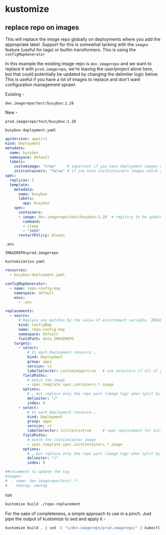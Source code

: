 # kustomize


## replace repo on images
This will replace the image repo globally on deployments where you add the appropriate label. Support for this is somewhat lacking with the `images` feature (useful for tags) or builtin transformers. This is using the `configMapGenerator`

In this example the existing image repo is `dev.imagerepo` and we want to replace it with `prod.imagerepo`, we're leaving the user/project alone here, but that could potentially be updated by changing the delimiter logic below. This is useful if you have a lot of images to replace and don't want configuration management sprawl.

Existing -
```
dev.imagerepo/test/busybox:1.28
```

New -
```
prod.imagerepo/test/busybox:1.28
```

`busybox-deployment.yaml`
```yaml
apiVersion: apps/v1
kind: Deployment
metadata:
  name: busybox
  namespace: default
  labels:
    customimage: "true"     # important if you have deployment images where you don't want the repo replaced, tag those as "false"
    initcontainers: "false" # if you have initContainers images which are custom and need to be replaced as well, tag these deployments as "true"
spec:
  replicas: 1
  template:
    metadata:
      name: busybox
      labels:
        app: busybox
    spec:
      containers:
      - image: dev.imagerepo/test/busybox:1.28  # registry to be updated
        command:
        - sleep
        - "3600"
      restartPolicy: Always
```

`.env`
```
IMAGEREPO=prod.imagerepo
```

`kustomization.yaml`
```yaml
resources:
  - busybox-deployment.yaml

configMapGenerator:
  - name: repo-config-map
    namespace: default
    envs:
      - .env

replacements:
  - source:
      # Replace any matches by the value of environment variable `IMAGEREPO`.
      kind: ConfigMap
      name: repo-config-map
      namespace: default
      fieldPath: data.IMAGEREPO
    targets:
      - select:
          # In each Deployment resource …
          kind: Deployment
          group: apps
          version: v1
          labelSelector: customimage=true   # use selectors if all of you deployments don't need repo replacement
        fieldPaths:
          # match the image
          - spec.template.spec.containers.*.image
        options:
          # … but replace only the repo part (image tag) when split by "/".
          delimiter: "/"
          index: 0
      - select:
          # In each Deployment resource …
          kind: Deployment
          group: apps
          version: v1
          labelSelector: inittests=true     # repo replacement for initContainers is a separate concern, and the need can differ per deployment
        fieldPaths:
          # match the initContainer image
          - spec.template.spec.initContainers.*.image          
        options:
          # … but replace only the repo part (image tag) when split by "/".
          delimiter: "/"
          index: 0

##uncomment to update the tag
#images:
#  - name: dev.imagerepo/test(.*)
#    newtag: newtag
```

run 
```sh
kustomize build ./repo-replacement
```

For the sake of completeness, a simple approach to use in a pinch. Just pipe the output of kustomize to sed and apply it -

```sh
kustomize build . | sed -E "s/dev.imagerepo/prod.imagerepo/" | kubectl apply -f -
```
